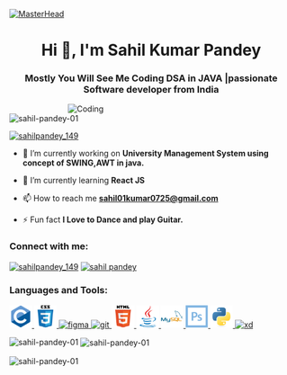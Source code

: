 [![MasterHead](https://www.webhopers.com/wp-content/uploads/2022/02/software-development-company-in-Karnal-1000x480.jpg)](https://rishavchanda.io)
<h1 align="center">Hi 👋, I'm Sahil Kumar Pandey</h1>
<h3 align="center">Mostly You Will See Me Coding DSA in JAVA |passionate Software developer from India</h3>
<img align="right" alt="Coding" width="400" src="https://media2.giphy.com/media/v1.Y2lkPTc5MGI3NjExNmM4NmQwOTcxY2I0OGY3Mzg2OGRlY2RlYjczNWVlNWE0ZDYyYmY4MCZjdD1n/qgQUggAC3Pfv687qPC/giphy.gif">

<p align="left"> <img src="https://komarev.com/ghpvc/?username=sahil-pandey-01&label=Profile%20views&color=0e75b6&style=flat" alt="sahil-pandey-01" /> </p>

<p align="left"> <a href="https://twitter.com/sahilpandey_149" target="blank"><img src="https://img.shields.io/twitter/follow/sahilpandey_149?logo=twitter&style=for-the-badge" alt="sahilpandey_149" /></a> </p>

- 🔭 I’m currently working on **University Management System using concept of SWING,AWT in java.**

- 🌱 I’m currently learning **React JS**

- 📫 How to reach me **sahil01kumar0725@gmail.com**

- ⚡ Fun fact **I Love to Dance and play Guitar.**

<h3 align="left">Connect with me:</h3>
<p align="left">
<a href="https://twitter.com/sahilpandey_149" target="blank"><img align="center" src="https://raw.githubusercontent.com/rahuldkjain/github-profile-readme-generator/master/src/images/icons/Social/twitter.svg" alt="sahilpandey_149" height="30" width="40" /></a>
<a href="https://linkedin.com/in/sahil pandey" target="blank"><img align="center" src="https://raw.githubusercontent.com/rahuldkjain/github-profile-readme-generator/master/src/images/icons/Social/linked-in-alt.svg" alt="sahil pandey" height="30" width="40" /></a>
</p>

<h3 align="left">Languages and Tools:</h3>
<p align="left"> <a href="https://www.cprogramming.com/" target="_blank" rel="noreferrer"> <img src="https://raw.githubusercontent.com/devicons/devicon/master/icons/c/c-original.svg" alt="c" width="40" height="40"/> </a> <a href="https://www.w3schools.com/css/" target="_blank" rel="noreferrer"> <img src="https://raw.githubusercontent.com/devicons/devicon/master/icons/css3/css3-original-wordmark.svg" alt="css3" width="40" height="40"/> </a> <a href="https://www.figma.com/" target="_blank" rel="noreferrer"> <img src="https://www.vectorlogo.zone/logos/figma/figma-icon.svg" alt="figma" width="40" height="40"/> </a> <a href="https://git-scm.com/" target="_blank" rel="noreferrer"> <img src="https://www.vectorlogo.zone/logos/git-scm/git-scm-icon.svg" alt="git" width="40" height="40"/> </a> <a href="https://www.w3.org/html/" target="_blank" rel="noreferrer"> <img src="https://raw.githubusercontent.com/devicons/devicon/master/icons/html5/html5-original-wordmark.svg" alt="html5" width="40" height="40"/> </a> <a href="https://www.java.com" target="_blank" rel="noreferrer"> <img src="https://raw.githubusercontent.com/devicons/devicon/master/icons/java/java-original.svg" alt="java" width="40" height="40"/> </a> <a href="https://www.mysql.com/" target="_blank" rel="noreferrer"> <img src="https://raw.githubusercontent.com/devicons/devicon/master/icons/mysql/mysql-original-wordmark.svg" alt="mysql" width="40" height="40"/> </a> <a href="https://www.photoshop.com/en" target="_blank" rel="noreferrer"> <img src="https://raw.githubusercontent.com/devicons/devicon/master/icons/photoshop/photoshop-line.svg" alt="photoshop" width="40" height="40"/> </a> <a href="https://www.python.org" target="_blank" rel="noreferrer"> <img src="https://raw.githubusercontent.com/devicons/devicon/master/icons/python/python-original.svg" alt="python" width="40" height="40"/> </a> <a href="https://www.adobe.com/products/xd.html" target="_blank" rel="noreferrer"> <img src="https://cdn.worldvectorlogo.com/logos/adobe-xd.svg" alt="xd" width="40" height="40"/> </a> </p>

<p><img align="left" src="https://github-readme-stats.vercel.app/api/top-langs?username=sahil-pandey-01&show_icons=true&locale=en&layout=compact" alt="sahil-pandey-01" /></p>

<p>&nbsp;<img align="center" src="https://github-readme-stats.vercel.app/api?username=sahil-pandey-01&show_icons=true&locale=en" alt="sahil-pandey-01" /></p>

<p><img align="center" src="https://github-readme-streak-stats.herokuapp.com/?user=sahil-pandey-01&" alt="sahil-pandey-01" /></p>
